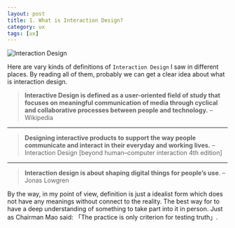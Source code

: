 ```yaml
---
layout: post
title: 1. What is Interaction Design?
category: ux
tags: [ux]
---
```


![Interaction Design](http://upload-images.jianshu.io/upload_images/119048-ccf010433f137531.png?imageMogr2/auto-orient/strip%7CimageView2/2/w/1240)

Here are vary kinds of definitions of `Interaction Design` I saw in different places. By reading all of them, probably we can get a clear idea about what is interaction design. 

> **Interactive Design is defined as a user-oriented field of study that focuses on meaningful communication of media through cyclical and collaborative processes between people and technology.**
– Wikipedia

***

> **Designing interactive products to support the way people communicate and interact in their everyday and working lives.**
– Interaction Design [beyond human–computer interaction 4th edition]

***

> **Interaction design is about shaping digital things for people’s use**.
– Jonas Lowgren


By the way, in my point of view, definition is just a idealist form which does not have any meanings without connect to the reality. The best way for to have a deep understanding of something to take part into it in person. Just as Chairman Mao said: 「The practice is only criterion for testing truth」.